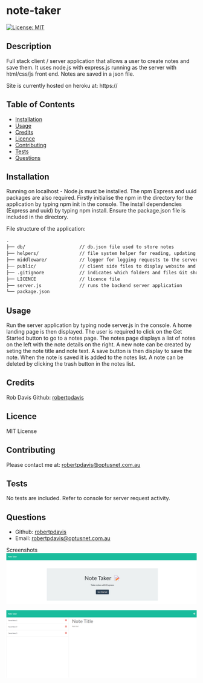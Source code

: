 # note-taker

[![License: MIT](https://img.shields.io/badge/License-MIT-yellow.svg)](https://opensource.org/licenses/MIT)

## Description
Full stack client / server application that allows a user to create notes and save them. It uses node.js with express.js running as the server with html/css/js front end. Notes are saved in a json file.

Site is currently hosted on heroku at: https://

## Table of Contents
- [Installation](#installation)
- [Usage](#usage)
- [Credits](#credits)
- [Licence](#Licence)
- [Contributing](#contributing)
- [Tests](#tests)
- [Questions](#questions)

## Installation
Running on localhost - Node.js must be installed. The npm Express and uuid packages are also required. Firstly initialise the npm in the directory for the application by typing npm init in the console. The install dependencies (Express and uuid) by typing npm install. Ensure the package.json file is included in the directory.

File structure of the application:
```md
.
├── db/                    // db.json file used to store notes
├── helpers/               // file system helper for reading, updating and writing to files    
├── middleware/            // logger for logging requests to the server in the console
├── public/                // client side files to display website and provide UI
├── .gitignore             // indicates which folders and files Git should ignore
├── LICENCE                // licence file 
├── server.js              // runs the backend server application
└── package.json           
```

## Usage
Run the server application by typing node server.js in the console. A home landing page is then displayed. The user is required to click on the Get Started button to go to a notes page. The notes page displays a list of notes on the left with the note details on the right. A new note can be created by seting the note title and note text. A save button is then display to save the note. When the note is saved it is added to the notes list. A note can be deleted by clicking the trash button in the notes list.

## Credits
Rob Davis Github: [robertpdavis](https://github.com/robertpdavis)

## Licence
MIT License

## Contributing
Please contact me at: robertpdavis@optusnet.com.au

## Tests
No tests are included. Refer to console for server request activity.

## Questions
* Github: [robertpdavis](https://github.com/robertpdavis)
* Email: robertpdavis@optusnet.com.au

Screenshots<br/>
![Webpage screenshot](https://github.com/robertpdavis/note-taker/blob/main/assets/images/screenshot1.png "Screenshot of landing page")

![Webpage screenshot](https://github.com/robertpdavis/note-taker/blob/main/assets/images/screenshot2.png "Screenshot of notes page")